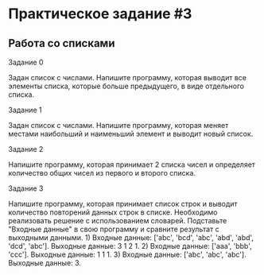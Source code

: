 <h1>Практическое задание #3</h1>
<h2>Работа со списками</h2>
<p>Задание 0</p>
Задан список с числами. Напишите программу, которая выводит все элементы списка, которые больше предыдущего, в виде отдельного списка.
<p>Задание 1</p>
Задан список с числами. Напишите программу, которая меняет местами наибольший и наименьший элемент и выводит новый список.
<p>Задание 2</p>
Напишите программу, которая принимает 2 списка чисел и определяет количество общих чисел из первого и второго списка.
<p>Задание 3</p>
Напишите программу, которая принимает список строк и выводит количество повторений данных строк в списке.
Необходимо реализовать решение с использованием словарей.
Подставьте "Входные данные" в свою программу и сравните результат с выходными данными.
1) Входные данные: ['abc', 'bcd', 'abc', 'abd', 'abd', 'dcd', 'abc'].
Выходные данные: 3 1 2 1. 
2) Входные данные: ['aaa', 'bbb', 'ccc'].
Выходные данные: 1 1 1.
3) Входные данные: ['abc', 'abc', 'abc'].
Выходные данные: 3.
